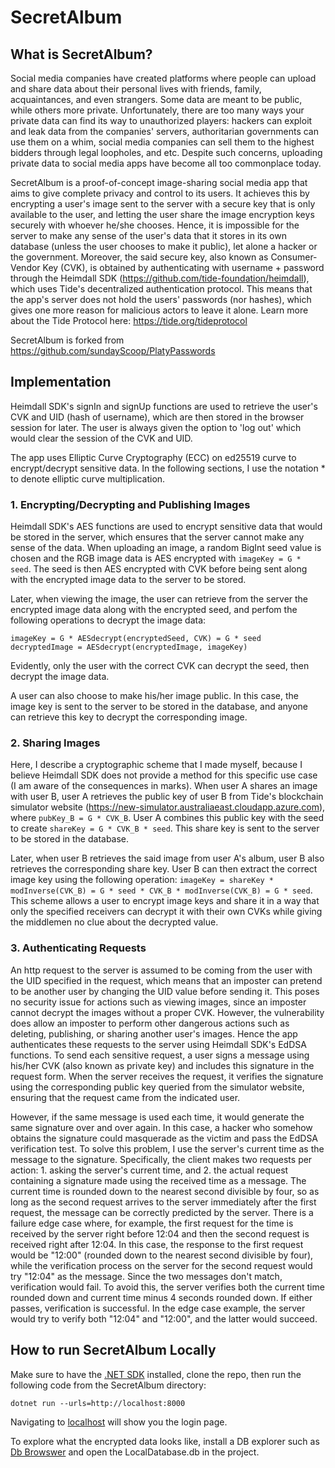 # SecretAlbum
## What is SecretAlbum?
Social media companies have created platforms where people can upload and share data about their personal lives with friends, family, acquaintances, and even strangers. Some data are meant to be public, while others more private. Unfortunately, there are too many ways your private data can find its way to unauthorized players: hackers can exploit and leak data from the companies' servers, authoritarian governments can use them on a whim, social media companies can sell them to the highest bidders through legal loopholes, and etc. Despite such concerns, uploading private data to social media apps have become all too commonplace today.

SecretAlbum is a proof-of-concept image-sharing social media app that aims to give complete privacy and control to its users. It achieves this by encrypting a user's image sent to the server with a secure key that is only available to the user, and letting the user share the image encryption keys securely with whoever he/she chooses. Hence, it is impossible for the server to make any sense of the user's data that it stores in its own database (unless the user chooses to make it public), let alone a hacker or the government. Moreover, the said secure key, also known as Consumer-Vendor Key (CVK), is obtained by authenticating with username + password through the Heimdall SDK (https://github.com/tide-foundation/heimdall), which uses Tide's decentralized authentication protocol. This means that the app's server does not hold the users' passwords (nor hashes), which gives one more reason for malicious actors to leave it alone. Learn more about the Tide Protocol here: https://tide.org/tideprotocol

SecretAlbum is forked from https://github.com/sundayScoop/PlatyPasswords

## Implementation
Heimdall SDK's signIn and signUp functions are used to retrieve the user's CVK and UID (hash of username), which are then stored in the browser session for later. The user is always given the option to 'log out' which would clear the session of the CVK and UID. 

The app uses Elliptic Curve Cryptography (ECC) on ed25519 curve to encrypt/decrypt sensitive data. In the following sections, I use the notation * to denote elliptic curve multiplication.

### 1. Encrypting/Decrypting and Publishing Images 
Heimdall SDK's AES functions are used to encrypt sensitive data that would be stored in the server, which ensures that the server cannot make any sense of the data. When uploading an image, a random BigInt seed value is chosen and the RGB image data is AES encrypted with `imageKey = G * seed`. The seed is then AES encrypted with CVK before being sent along with the encrypted image data to the server to be stored. 

Later, when viewing the image, the user can retrieve from the server the encrypted image data along with the encrypted seed, and perfom the following operations to decrypt the image data: 

```
imageKey = G * AESdecrypt(encryptedSeed, CVK) = G * seed
decryptedImage = AESdecrypt(encryptedImage, imageKey)
```

Evidently, only the user with the correct CVK can decrypt the seed, then decrypt the image data.

A user can also choose to make his/her image public. In this case, the image key is sent to the server to be stored in the database, and anyone can retrieve this key to decrypt the corresponding image.

### 2. Sharing Images
Here, I describe a cryptographic scheme that I made myself, because I believe Heimdall SDK does not provide a method for this specific use case (I am aware of the consequences in marks). When user A shares an image with user B, user A retrieves the public key of user B from Tide's blockchain simulator website (https://new-simulator.australiaeast.cloudapp.azure.com), where `pubKey_B = G * CVK_B`. User A combines this public key with the seed to create `shareKey = G * CVK_B * seed`. This share key is sent to the server to be stored in the database. 

Later, when user B retrieves the said image from user A's album, user B also retrieves the corresponding share key. User B can then extract the correct image key using the following operation: `imageKey = shareKey * modInverse(CVK_B) = G * seed * CVK_B * modInverse(CVK_B) = G * seed`. This scheme allows a user to encrypt image keys and share it in a way that only the specified receivers can decrypt it with their own CVKs while giving the middlemen no clue about the decrypted value.

### 3. Authenticating Requests
An http request to the server is assumed to be coming from the user with the UID specified in the request, which means that an imposter can pretend to be another user by changing the UID value before sending it. This poses no security issue for actions such as viewing images, since an imposter cannot decrypt the images without a proper CVK. However, the vulnerability does allow an imposter to perform other dangerous actions such as deleting, publishing, or sharing another user's images. Hence the app authenticates these requests to the server using Heimdall SDK's EdDSA functions. To send each sensitive request, a user signs a message using his/her CVK (also known as private key) and includes this signature in the request form. When the server receives the request, it verifies the signature using the corresponding public key queried from the simulator website, ensuring that the request came from the indicated user.

However, if the same message is used each time, it would generate the same signature over and over again. In this case, a hacker who somehow obtains the signature could masquerade as the victim and pass the EdDSA verification test. To solve this problem, I use the server's current time as the message to the signature. Specifically, the client makes two requests per action: 1. asking the server's current time, and 2. the actual request containing a signature made using the received time as a message. The current time is rounded down to the nearest second divisible by four, so as long as the second request arrives to the server immediately after the first request, the message can be correctly predicted by the server. There is a failure edge case where, for example, the first request for the time is received by the server right before 12:04 and then the second request is received right after 12:04. In this case, the response to the first request would be "12:00" (rounded down to the nearest second divisible by four), while the verification process on the server for the second request would try "12:04" as the message. Since the two messages don't match, verification would fail. To avoid this, the server verifies both the current time rounded down and current time minus 4 seconds rounded down. If either passes, verification is successful. In the edge case example, the server would try to verify both "12:04" and "12:00", and the latter would succeed.

## How to run SecretAlbum Locally
Make sure to have the [.NET SDK](https://dotnet.microsoft.com/en-us/download/dotnet/6.0) installed, clone the repo, then run the following code from the SecretAlbum directory:

```
dotnet run --urls=http://localhost:8000
```

Navigating to [localhost](http://localhost:8000) will show you the login page. 

To explore what the encrypted data looks like, install a DB explorer such as [Db Browswer](https://sqlitebrowser.org/) and open the LocalDatabase.db in the project.

